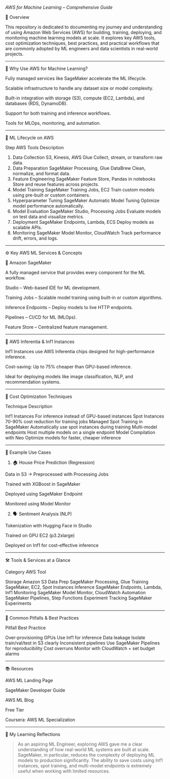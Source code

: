 *AWS for Machine Learning – Comprehensive Guide*

📘 Overview

This repository is dedicated to documenting my journey and understanding of using Amazon Web Services (AWS) for building, training, deploying, and monitoring machine learning models at scale. It explores key AWS tools, cost optimization techniques, best practices, and practical workflows that are commonly adopted by ML engineers and data scientists in real-world projects.


---

🧠 Why Use AWS for Machine Learning?

Fully managed services like SageMaker accelerate the ML lifecycle.

Scalable infrastructure to handle any dataset size or model complexity.

Built-in integration with storage (S3), compute (EC2, Lambda), and databases (RDS, DynamoDB).

Support for both training and inference workflows.

Tools for MLOps, monitoring, and automation.



---

🔁 ML Lifecycle on AWS

Step	AWS Tools	Description

1. Data Collection	S3, Kinesis, AWS Glue	Collect, stream, or transform raw data.
2. Data Preparation	SageMaker Processing, Glue DataBrew	Clean, normalize, and format data.
3. Feature Engineering	SageMaker Feature Store, Pandas in notebooks	Store and reuse features across projects.
4. Model Training	SageMaker Training Jobs, EC2	Train custom models using pre-built or custom containers.
5. Hyperparameter Tuning	SageMaker Automatic Model Tuning	Optimize model performance automatically.
6. Model Evaluation	SageMaker Studio, Processing Jobs	Evaluate models on test data and visualize metrics.
7. Deployment	SageMaker Endpoints, Lambda, ECS	Deploy models as scalable APIs.
8. Monitoring	SageMaker Model Monitor, CloudWatch	Track performance drift, errors, and logs.



---

⚙️ Key AWS ML Services & Concepts

🔬 Amazon SageMaker

A fully managed service that provides every component for the ML workflow.

Studio – Web-based IDE for ML development.

Training Jobs – Scalable model training using built-in or custom algorithms.

Inference Endpoints – Deploy models to live HTTP endpoints.

Pipelines – CI/CD for ML (MLOps).

Feature Store – Centralized feature management.



---

🚀 AWS Inferentia & Inf1 Instances

Inf1 Instances use AWS Inferentia chips designed for high-performance inference.

Cost-saving: Up to 75% cheaper than GPU-based inference.

Ideal for deploying models like image classification, NLP, and recommendation systems.



---

💸 Cost Optimization Techniques

Technique	Description

Inf1 Instances	For inference instead of GPU-based instances
Spot Instances	70-90% cost reduction for training jobs
Managed Spot Training in SageMaker	Automatically use spot instances during training
Multi-model endpoints	Host multiple models on a single endpoint
Model Compilation with Neo	Optimize models for faster, cheaper inference



---

🧪 Example Use Cases

1. 🏠 House Price Prediction (Regression)

Data in S3 → Preprocessed with Processing Jobs

Trained with XGBoost in SageMaker

Deployed using SageMaker Endpoint

Monitored using Model Monitor


2. 🗣️ Sentiment Analysis (NLP)

Tokenization with Hugging Face in Studio

Trained on GPU EC2 (p3.2xlarge)

Deployed on Inf1 for cost-effective inference



---

🛠 Tools & Services at a Glance

Category	AWS Tool

Storage	Amazon S3
Data Prep	SageMaker Processing, Glue
Training	SageMaker, EC2, Spot Instances
Inference	SageMaker Endpoints, Lambda, Inf1
Monitoring	SageMaker Model Monitor, CloudWatch
Automation	SageMaker Pipelines, Step Functions
Experiment Tracking	SageMaker Experiments



---

📌 Common Pitfalls & Best Practices

Pitfall	Best Practice

Over-provisioning GPUs	Use Inf1 for inference
Data leakage	Isolate train/val/test in S3 clearly
Inconsistent pipelines	Use SageMaker Pipelines for reproducibility
Cost overruns	Monitor with CloudWatch + set budget alarms



---

📚 Resources

AWS ML Landing Page

SageMaker Developer Guide

AWS ML Blog

Free Tier

Coursera: AWS ML Specialization



---

🧠 My Learning Reflections

> As an aspiring ML Engineer, exploring AWS gave me a clear understanding of how real-world ML systems are built at scale. SageMaker, in particular, reduces the complexity of deploying ML models to production significantly. The ability to save costs using Inf1 instances, spot training, and multi-model endpoints is extremely useful when working with limited resources.


